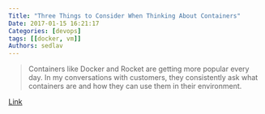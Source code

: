 ```yaml
---
Title: "Three Things to Consider When Thinking About Containers"
Date: 2017-01-15 16:21:17
Categories: [devops]
tags: [[docker, vm]]
Authors: sedlav
---
```


> Containers like Docker and Rocket are getting more popular every day. In my conversations with customers, they consistently ask what containers are and how they can use them in their environment.

[Link](https://www.percona.com/blog/2016/10/19/three-things-consider-thinking-containers/)
